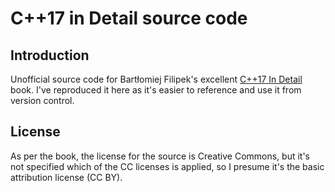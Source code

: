 # C++17 in Detail source code

## Introduction

Unofficial source code for Bartłomiej Filipek's excellent [C++17 In Detail](https://leanpub.com/cpp17indetail) book. I've reproduced it here as it's easier to reference and use it from version control.

## License

As per the book, the license for the source is Creative Commons, but it's not specified which of the CC licenses is applied, so I presume it's the basic attribution license (CC BY).
